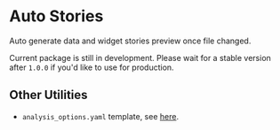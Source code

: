 # Auto Stories

Auto generate data and widget stories preview once file changed.

Current package is still in development.
Please wait for a stable version after `1.0.0`
if you'd like to use for production.

## Other Utilities

- `analysis_options.yaml` template, see [here](./lib/analysis_options.yaml).
